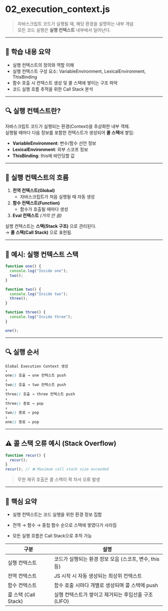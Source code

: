 # 02_execution_context.js

> 자바스크립트 코드가 실행될 때, 해당 환경을 설명하는 내부 개념  
모든 코드 실행은 **실행 컨텍스트** 내부에서 일어난다.

---

## 📌 학습 내용 요약

- 실행 컨텍스트의 정의와 역할 이해
- 실행 컨텍스트 구성 요소: VariableEnvironment, LexicalEnvironment, ThisBinding
- 함수 호출 시 컨텍스트 생성 및 콜 스택에 쌓이는 구조 파악
- 코드 실행 흐름 추적을 위한 Call Stack 분석

---

## 🔍 실행 컨텍스트란?

자바스크립트 코드가 실행되는 환경(Context)을 추상화한 내부 객체.  
실행될 때마다 다음 정보를 포함한 컨텍스트가 생성되어 **콜 스택**에 쌓임:

- **VariableEnvironment**: 변수/함수 선언 정보
- **LexicalEnvironment**: 외부 스코프 정보
- **ThisBinding**: this에 바인딩할 값

---

## 🧠 실행 컨텍스트의 흐름

1. **전역 컨텍스트(Global)**  
   - 자바스크립트가 처음 실행될 때 자동 생성
2. **함수 컨텍스트(Function)**  
   - 함수가 호출될 때마다 생성
3. **Eval 컨텍스트** *(거의 안 씀)*

실행 컨텍스트는 **스택(Stack 구조)** 으로 관리된다.  
→ **콜 스택(Call Stack)** 으로 표현됨.

---

## 🔁 예시: 실행 컨텍스트 스택

```js
function one() {
  console.log("Inside one");
  two();
}

function two() {
  console.log("Inside two");
  three();
}

function three() {
  console.log("Inside three");
}

one();
```

---

## 🔍 실행 순서
```scss
Global Execution Context 생성
↓
one() 호출 → one 컨텍스트 push
↓
two() 호출 → two 컨텍스트 push
↓
three() 호출 → three 컨텍스트 push
↓
three() 종료 → pop
↓
two() 종료 → pop
↓
one() 종료 → pop
```

---

## ⚠️ 콜 스택 오류 예시 (Stack Overflow)
```js
function recur() {
  recur();
}
recur(); // ❌ Maximum call stack size exceeded
```
> 무한 재귀 호출은 콜 스택이 꽉 차서 오류 발생

---

## 📌 핵심 요약
- 실행 컨텍스트는 코드 실행을 위한 환경 정보 집합

- 전역 → 함수 → 중첩 함수 순으로 스택에 쌓였다가 사라짐

- 모든 실행 흐름은 Call Stack으로 추적 가능

| 구분                | 설명                                  |
| ----------------- | ----------------------------------- |
| 실행 컨텍스트           | 코드가 실행되는 환경 정보 모음 (스코프, 변수, this 등) |
| 전역 컨텍스트           | JS 시작 시 자동 생성되는 최상위 컨텍스트            |
| 함수 컨텍스트           | 함수 호출 시마다 개별로 생성되며 콜 스택에 push       |
| 콜 스택 (Call Stack) | 실행 컨텍스트가 쌓이고 제거되는 후입선출 구조 (LIFO)    |
